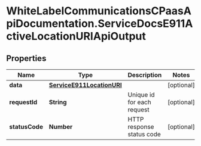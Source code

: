 # WhiteLabelCommunicationsCPaasApiDocumentation.ServiceDocsE911ActiveLocationURIApiOutput

## Properties

Name | Type | Description | Notes
------------ | ------------- | ------------- | -------------
**data** | [**ServiceE911LocationURI**](ServiceE911LocationURI.md) |  | [optional] 
**requestId** | **String** | Unique id for each request | [optional] 
**statusCode** | **Number** | HTTP response status code | [optional] 


